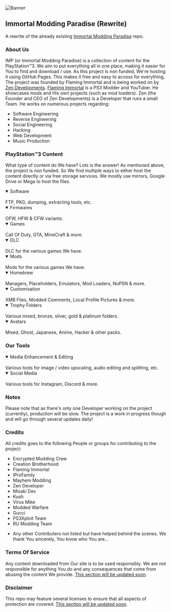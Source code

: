 ![Banner](https://github.com/user-attachments/assets/fef02ac4-5a88-4f4c-8cc1-cab6eb61c574)
## Immortal Modding Paradise (Rewrite)
A rewrite of the already existing [Immortal Modding Paradise](https://github.com/SinfulZen/IMP) repo.

### About Us
IMP (or Immortal Modding Paradise) is a collection of content for the PlayStation™3. We aim to put everything all in one place, making it easier for You to find and download / use. As this project is non funded, We're hosting it using GitHub Pages. This makes it free and easy to access for everything. The project was founded by Flaming Immortal and is being worked on by [Zen Developments](https://github.com/SinfulZen). [Flaming Immortal](https://www.youtube.com/@FlaMinG_IMmortALbackup) is a PS3 Modder and YouTuber. He showcases mods and His own projects (such as mod loaders). Zen (the Founder and CEO of Zen Developments) is a Developer that runs a small Team. He works on numerous projects regarding:
- Software Engineering
- Reverse Engineering
- Social Engineering
- Hacking
- Web Development
- Music Production

### PlayStation™3 Content
What type of content do We have? Lots is the answer! As mentioned above, the project is non funded. So We find multiple ways to either host the content directly or via free storage services. We mostly use mirrors, Google Drive or Mega to host the files.

<details open>
<summary>Software</summary>
<br>
FTP, PKG, dumping, extracting tools, etc.
</details>
<details open>
<summary>Firmwares</summary>
<br>
OFW, HFW & CFW variants.
</details>
<details open>
<summary>Games</summary>
<br>
Call Of Duty, GTA, MineCraft & more.
</details>
<details open>
<summary>DLC</summary>
<br>
DLC for the various games We have.
</details>
<details open>
<summary>Mods</summary>
<br>
Mods for the various games We have.
</details>
<details open>
<summary>Homebrew</summary>
<br>
Managers, Placeholders, Emulators, Mod Loaders, NoPSN & more.
</details>
<details open>
<summary>Customisation</summary>
<br>
XMB Files, Modded Comments, Local Profile Pictures & more.
</details>
<details open>
<summary>Trophy Folders</summary>
<br>
Various mixed, bronze, silver, gold & platinum folders.
</details>
<details open>
<summary>Avatars</summary>
<br>
Mixed, Ghost, Japanese, Anime, Hacker & other packs.
</details>

### Our Tools
<details open>
<summary>Media Enhancement & Editing</summary>
<br>
Various tools for image / video upscaling, audio editing and splitting, etc.
</details>
<details open>
<summary>Social Media</summary>
<br>
Various tools for Instagram, Discord & more.
</details>

### Notes
Please note that as there's only one Developer working on the project (currently), production will be slow. The project is a work in progress though and will go through several updates daily!

### Credits
All credits goes to the following People or groups for contributing to the project:
- Encrypted Modding Crew
- Creation Brotherhood
- Flaming Immortal
- IProFamily
- Mayhem Modding
- Zen Developer
- Misaki Dev
- Kush
- Virus Mike
- Modded Warfare
- Gucci
- PS3Xploit Team
- RU Modding Team

+ Any other Contributers not listed but have helped behind the scenes. We thank You sincerely, You know who You are...

### Terms Of Service
Any content downloaded from Our site is to be used responsibly. We are not responsible for anything You do and any consequences that come from abusing the content We provide. [This section will be updated soon](https://github.com/SinfulZen/IMP-Rewrite).

### Disclaimer
This repo may feature several licenses to ensure that all aspects of protection are covered. [This section will be updated soon](https://github.com/SinfulZen/IMP-Rewrite).
